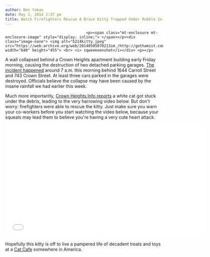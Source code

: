 ```yaml
---
author: Ben Yakas
date: May 2, 2014 2:37 pm
title: Watch Firefighters Rescue A Brave Kitty Trapped Under Rubble In Brooklyn
---
```


	
										<p><span class="mt-enclosure mt-enclosure-image" style="display: inline;"> </span></p><div class="image-none"> <img alt="5214kitty.jpeg" src="https://web.archive.org/web/20140505070213im_/http://gothamist.com/attachments/byakas/5214kitty.jpeg" width="640" height="455"> <br> <i> sqweeeeenshot</i></div> <p></p>

<p>A wall collapsed behind a Crown Heights apartment building early Friday morning, causing the destruction of two detached parking garages. <a href="https://web.archive.org/web/20140505070213/http://abclocal.go.com/wabc/story?section=news/local/new_york&amp;id=9524451">The incident happened</a> around 7 a.m. this morning behind 1644 Carroll Street and 743 Crown Street. At least three cars parked in the garages were destroyed. Officials believe the collapse may have been caused by the insane rainfall we had earlier this week. </p>

<p>Much more importantly, <a href="https://web.archive.org/web/20140505070213/http://crownheights.info/accidents/434332/two-garages-collapse-after-retention-wall-fails/">Crown Heights Info reports</a> a white cat got stuck under the debris, leading to the very harrowing video below. But don&apos;t worry: firefighters were able to rescue the kitty. Just make sure you warn your co-workers before you start watching the video below, because your squeals may lead them to believe you&apos;re having a very cute heart attack.</p>

<p><iframe width="640" height="360" src="//web.archive.org/web/20140505070213if_/http://www.youtube.com/embed/oHMkqVmUpuw" frameborder="0" allowfullscreen></iframe></p>

<p>Hopefully this kitty is off to live a pampered life of decadent treats and toys at a <a href="https://web.archive.org/web/20140505070213/http://gothamist.com/tags/catcafe">Cat Cafe</a> somewhere in America.</p>					
										
									
				